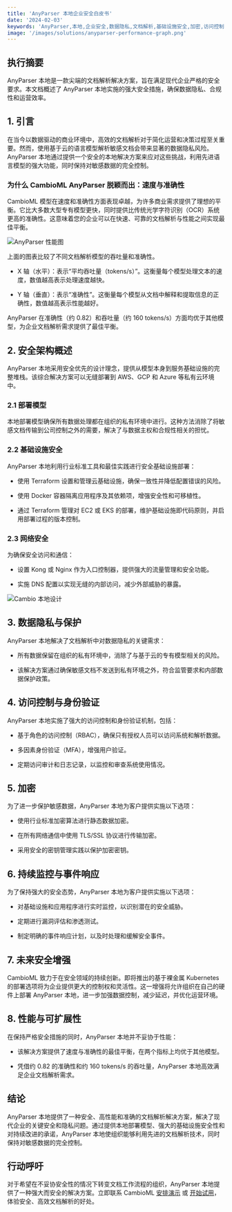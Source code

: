 ```yaml
---
title: 'AnyParser 本地企业安全白皮书'
date: '2024-02-03'
keywords: 'AnyParser,本地,企业安全,数据隐私,文档解析,基础设施安全,加密,访问控制,合规,白皮书'
image: '/images/solutions/anyparser-performance-graph.png'
---
```


## 执行摘要

AnyParser 本地是一款尖端的文档解析解决方案，旨在满足现代企业严格的安全要求。本文档概述了 AnyParser 本地实施的强大安全措施，确保数据隐私、合规性和运营效率。

## 1. 引言

在当今以数据驱动的商业环境中，高效的文档解析对于简化运营和决策过程至关重要。然而，使用基于云的语言模型解析敏感文档会带来显著的数据隐私风险。AnyParser 本地通过提供一个安全的本地解决方案来应对这些挑战，利用先进语言模型的强大功能，同时保持对敏感数据的完全控制。

### 为什么 CambioML AnyParser 脱颖而出：速度与准确性

CambioML 模型在速度和准确性方面表现卓越，为许多商业需求提供了理想的平衡。它比大多数大型专有模型更快，同时提供比传统光学字符识别（OCR）系统更高的准确性。这意味着您的企业可以在快速、可靠的文档解析与性能之间实现最佳平衡。

![AnyParser 性能图](/images/solutions/anyparser-performance-graph.png)

上面的图表比较了不同文档解析模型的吞吐量和准确性。

- X 轴（水平）：表示“平均吞吐量（tokens/s）”。这衡量每个模型处理文本的速度，数值越高表示处理速度越快。

- Y 轴（垂直）：表示“准确性”。这衡量每个模型从文档中解释和提取信息的正确性，数值越高表示性能越好。

AnyParser 在准确性（约 0.82）和吞吐量（约 160 tokens/s）方面均优于其他模型，为企业文档解析需求提供了最佳平衡。

## 2. 安全架构概述

AnyParser 本地采用安全优先的设计理念，提供从模型本身到服务基础设施的完整堆栈。该综合解决方案可以无缝部署到 AWS、GCP 和 Azure 等私有云环境中。

### 2.1 部署模型

本地部署模型确保所有数据处理都在组织的私有环境中进行。这种方法消除了将敏感文档传输到公司控制之外的需要，解决了与数据主权和合规性相关的担忧。

### 2.2 基础设施安全

AnyParser 本地利用行业标准工具和最佳实践进行安全基础设施部署：

- 使用 Terraform 设置和管理云基础设施，确保一致性并降低配置错误的风险。

- 使用 Docker 容器隔离应用程序及其依赖项，增强安全性和可移植性。

- 通过 Terraform 管理对 EC2 或 EKS 的部署，维护基础设施即代码原则，并启用部署过程的版本控制。

### 2.3 网络安全

为确保安全访问和通信：

- 设置 Kong 或 Nginx 作为入口控制器，提供强大的流量管理和安全功能。

- 实施 DNS 配置以实现无缝的内部访问，减少外部威胁的暴露。

![Cambio 本地设计](/images/solutions/cambio-onprem-design.png)

## 3. 数据隐私与保护

AnyParser 本地解决了文档解析中对数据隐私的关键需求：

- 所有数据保留在组织的私有环境中，消除了与基于云的专有模型相关的风险。

- 该解决方案通过确保敏感文档不发送到私有环境之外，符合监管要求和内部数据保护政策。

## 4. 访问控制与身份验证

AnyParser 本地实施了强大的访问控制和身份验证机制，包括：

- 基于角色的访问控制（RBAC），确保只有授权人员可以访问系统和解析数据。

- 多因素身份验证（MFA），增强用户验证。

- 定期访问审计和日志记录，以监控和审查系统使用情况。

## 5. 加密

为了进一步保护敏感数据，AnyParser 本地为客户提供实施以下选项：

- 使用行业标准加密算法进行静态数据加密。

- 在所有网络通信中使用 TLS/SSL 协议进行传输加密。

- 采用安全的密钥管理实践以保护加密密钥。

## 6. 持续监控与事件响应

为了保持强大的安全态势，AnyParser 本地为客户提供实施以下选项：

- 对基础设施和应用程序进行实时监控，以识别潜在的安全威胁。

- 定期进行漏洞评估和渗透测试。

- 制定明确的事件响应计划，以及时处理和缓解安全事件。

## 7. 未来安全增强

CambioML 致力于在安全领域的持续创新。即将推出的基于裸金属 Kubernetes 的部署选项将为企业提供更大的控制权和灵活性。这一增强将允许组织在自己的硬件上部署 AnyParser 本地，进一步加强数据控制，减少延迟，并优化运营环境。

## 8. 性能与可扩展性

在保持严格安全措施的同时，AnyParser 本地并不妥协于性能：

- 该解决方案提供了速度与准确性的最佳平衡，在两个指标上均优于其他模型。

- 凭借约 0.82 的准确性和约 160 tokens/s 的吞吐量，AnyParser 本地高效满足企业文档解析需求。

## 结论

AnyParser 本地提供了一种安全、高性能和准确的文档解析解决方案，解决了现代企业的关键安全和隐私问题。通过提供本地部署模型、强大的基础设施安全性和对持续改进的承诺，AnyParser 本地使组织能够利用先进的文档解析技术，同时保持对敏感数据的完全控制。

## 行动呼吁

对于希望在不妥协安全性的情况下转变文档工作流程的组织，AnyParser 本地提供了一种强大而安全的解决方案。立即联系 CambioML [安排演示](https://www.cambioml.com/book-demo) 或 [开始试用](https://www.cambioml.com/sandbox)，体验安全、高效文档解析的好处。
